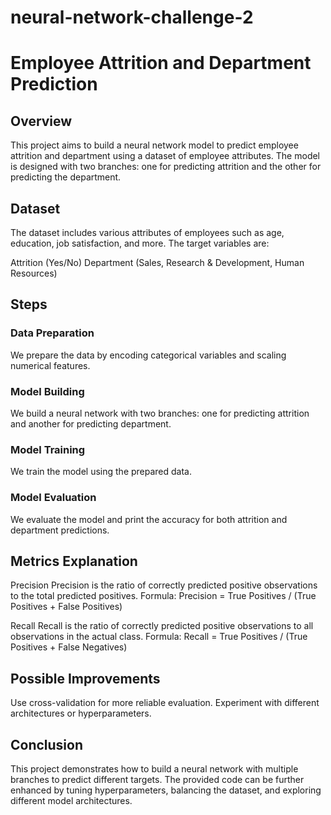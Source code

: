 # neural-network-challenge-2

# Employee Attrition and Department Prediction

## Overview
This project aims to build a neural network model to predict employee attrition and department using a dataset of employee attributes. The model is designed with two branches: one for predicting attrition and the other for predicting the department.

## Dataset
The dataset includes various attributes of employees such as age, education, job satisfaction, and more. The target variables are:

Attrition (Yes/No)
Department (Sales, Research & Development, Human Resources)


## Steps
### Data Preparation
We prepare the data by encoding categorical variables and scaling numerical features.

### Model Building
We build a neural network with two branches: one for predicting attrition and another for predicting department.

### Model Training
We train the model using the prepared data.

### Model Evaluation
We evaluate the model and print the accuracy for both attrition and department predictions.

## Metrics Explanation
Precision
Precision is the ratio of correctly predicted positive observations to the total predicted positives.
Formula: Precision = True Positives / (True Positives + False Positives)

Recall
Recall is the ratio of correctly predicted positive observations to all observations in the actual class.
Formula: Recall = True Positives / (True Positives + False Negatives)

## Possible Improvements
Use cross-validation for more reliable evaluation.
Experiment with different architectures or hyperparameters.


## Conclusion
This project demonstrates how to build a neural network with multiple branches to predict different targets. The provided code can be further enhanced by tuning hyperparameters, balancing the dataset, and exploring different model architectures.